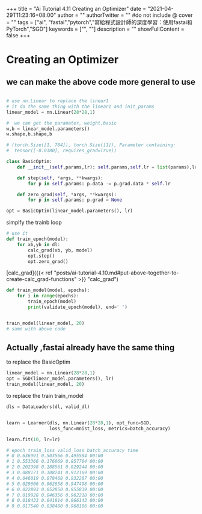 +++
title = "Ai Tutorial 4.11 Creating an Optimizer"
date = "2021-04-29T11:23:16+08:00"
author = ""
authorTwitter = "" #do not include @
cover = ""
tags = ["ai", "fastai","pytorch","寫給程式設計師的深度學習：使用fastai和PyTorch","SGD"]
keywords = ["", ""]
description = ""
showFullContent = false
+++

# Creating an Optimizer

## we can make the above code more general to use

```py

# use nn.Linear to replace the linear1
# it do the same thing with the linear1 and init_params
linear_model = nn.Linear(28*28,1)
```

```py
#  we can get the paramater, weight,basic
w,b = linear_model.parameters()
w.shape,b.shape,b

# (torch.Size([1, 784]), torch.Size([1]), Parameter containing:
#  tensor([-0.0180], requires_grad=True))
```

```py
class BasicOptim:
    def __init__(self,params,lr): self.params,self.lr = list(params),lr

    def step(self, *args, **kwargs):
        for p in self.params: p.data -= p.grad.data * self.lr

    def zero_grad(self, *args, **kwargs):
        for p in self.params: p.grad = None
```

```py
opt = BasicOptim(linear_model.parameters(), lr)
```

simplfy the trainb loop

```py
# use it
def train_epoch(model):
    for xb,yb in dl:
        calc_grad(xb, yb, model)
        opt.step()
        opt.zero_grad()
```

[calc_grad]({{< ref "posts/ai-tutorial-4.10.md#put-above-together-to-create-calc_grad-functions" >}} "calc_grad")

```py
def train_model(model, epochs):
    for i in range(epochs):
        train_epoch(model)
        print(validate_epoch(model), end=' ')
```

```py

train_model(linear_model, 20)
# same with above code
```

## Actually ,fastai already have the same thing

to replace the BasicOptim

```py
linear_model = nn.Linear(28*28,1)
opt = SGD(linear_model.parameters(), lr)
train_model(linear_model, 20)

```

to replace the train train_model

```py
dls = DataLoaders(dl, valid_dl)
```

```py

learn = Learner(dls, nn.Linear(28*28,1), opt_func=SGD,
                loss_func=mnist_loss, metrics=batch_accuracy)
```

```py
learn.fit(10, lr=lr)
```

```py
# epoch train_loss valid_loss batch_accuracy time
# 0 0.636991 0.503566 0.495584 00:00
# 1 0.553366 0.176069 0.857704 00:00
# 2 0.202398 0.188561 0.829244 00:00
# 3 0.088171 0.108241 0.912169 00:00
# 4 0.046019 0.078468 0.932287 00:00
# 5 0.029606 0.062658 0.947498 00:00
# 6 0.022893 0.052850 0.955839 00:00
# 7 0.019928 0.046356 0.962218 00:00
# 8 0.018433 0.041814 0.966143 00:00
# 9 0.017540 0.038480 0.968106 00:00

```
